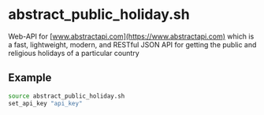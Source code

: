 # abstract_public_holiday.sh
Web-API for [www.abstractapi.com](https://www.abstractapi.com) which is a fast, lightweight, modern, and RESTful JSON API for getting the public and religious holidays of a particular country

## Example
```bash
source abstract_public_holiday.sh
set_api_key "api_key"
```
